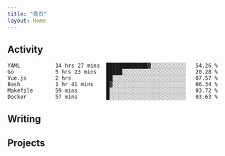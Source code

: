 ```yaml
---
title: "首页"
layout: Home
---
```


## Activity
<!--START_SECTION:waka-->

```text
YAML           14 hrs 27 mins  █████████████▓░░░░░░░░░░░   54.26 %
Go             5 hrs 23 mins   █████░░░░░░░░░░░░░░░░░░░░   20.28 %
Vue.js         2 hrs           ██░░░░░░░░░░░░░░░░░░░░░░░   07.57 %
Bash           1 hr 41 mins    █▓░░░░░░░░░░░░░░░░░░░░░░░   06.34 %
Makefile       59 mins         █░░░░░░░░░░░░░░░░░░░░░░░░   03.72 %
Docker         57 mins         █░░░░░░░░░░░░░░░░░░░░░░░░   03.63 %
```

<!--END_SECTION:waka-->

## Writing
<PindedPosts />

## Projects
<Projects />
